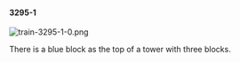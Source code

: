 #### 3295-1
![train-3295-1-0.png](https://github.com/lil-lab/nlvr/raw/master/nlvr/train/images/43/train-3295-1-0.png "train-3295-1-0.png")

There is a blue block as the top of a tower with three blocks.
